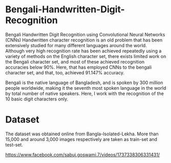 # Bengali-Handwritten-Digit-Recognition

Bengali Handwritten Digit Recognition using Convolutional Neural Networks (CNNs) Handwritten character recognition is an old problem that has been extensively studied for many different languages around the world. Although very high recognition rate has been achieved repeatedly using a variety of methods on the English character set, there exists limited work on the Bengali character set, and most of these achieved recognition accuracies below 90%. Here,  that has employed CNNs to the bengali character set, and that, too, achieved 91.147% accuracy.


Bengali is the native language of Bangladesh, and is spoken by 300 million people worldwide, making it the seventh most spoken language in the world by total number of native speakers. Here, I work with the recognition of the 10 basic digit characters only.

# Dataset

The dataset was obtained online from Bangla-Isolated-Lekha.  More than 15,000 and around 3,000 images respectively are taken as train-set and test-set.


https://www.facebook.com/sabuj.goswami.7/videos/1737338306331431/




